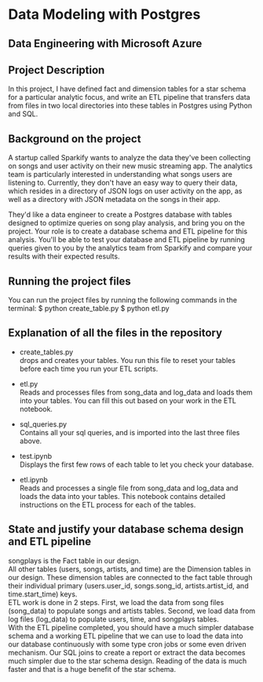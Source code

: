 # Data Modeling with Postgres
## Data Engineering with Microsoft Azure

## Project Description
In this project, I have defined fact and dimension tables for a star schema for a particular analytic focus, and write an ETL pipeline that transfers data from files in two local directories into these tables in Postgres using Python and SQL.

## Background on the project
A startup called Sparkify wants to analyze the data they've been collecting on songs and user activity on their new music streaming app. The analytics team is particularly interested in understanding what songs users are listening to. Currently, they don't have an easy way to query their data, which resides in a directory of JSON logs on user activity on the app, as well as a directory with JSON metadata on the songs in their app.

They'd like a data engineer to create a Postgres database with tables designed to optimize queries on song play analysis, and bring you on the project. Your role is to create a database schema and ETL pipeline for this analysis. You'll be able to test your database and ETL pipeline by running queries given to you by the analytics team from Sparkify and compare your results with their expected results.

## Running the project files
You can run the project files by running the following commands in the terminal:
$ python create_table.py
$ python etl.py


## Explanation of all the files in the repository
* create_tables.py 
<br>drops and creates your tables. You run this file to reset your tables before each time you run your ETL scripts.

* etl.py 
<br>Reads and processes files from song_data and log_data and loads them into your tables. You can fill this out based on your work in the ETL notebook.

* sql_queries.py 
<br>Contains all your sql queries, and is imported into the last three files above.

* test.ipynb 
<br>Displays the first few rows of each table to let you check your database.

* etl.ipynb 
<br>Reads and processes a single file from song_data and log_data and loads the data into your tables. This notebook contains detailed instructions on the ETL process for each of the tables.

## State and justify your database schema design and ETL pipeline
songplays is the Fact table in our design.
<br>
All other tables (users, songs, artists, and time) are the Dimension tables in our design. These dimension tables are connected to the fact table through their individual primary (users.user_id, songs.song_id, artists.artist_id, and time.start_time) keys.
<br>
ETL work is done in 2 steps. First, we load the data from song files (song_data) to populate songs and artists tables. Second, we load data from log files (log_data) to populate users, time, and songplays tables.
<br>
With the ETL pipeline completed, you should have a much simpler database schema and a working ETL pipeline that we can use to load the data into our database continuously with some type cron jobs or some even driven mechanism. Our SQL joins to create a report or extract the data becomes much simpler due to the star schema design. Reading of the data is much faster and that is a huge benefit of the star schema.